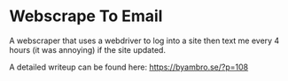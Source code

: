 # Webscrape To Email
A webscraper that uses a webdriver to log into a site then text me every 4 hours (it was annoying) if the site updated. 

A detailed writeup can be found here:
https://byambro.se/?p=108
